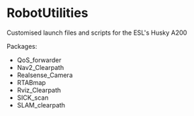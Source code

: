 # RobotUtilities
 Customised launch files and scripts for the ESL's Husky A200


Packages:
- QoS_forwarder
- Nav2_Clearpath
- Realsense_Camera
- RTABmap
- Rviz_Clearpath
- SICK_scan
- SLAM_clearpath
